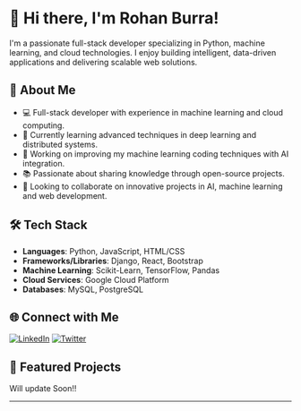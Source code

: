 # 👋 Hi there, I'm Rohan Burra!

I'm a passionate full-stack developer specializing in Python, machine learning, and cloud technologies. I enjoy building intelligent, data-driven applications and delivering scalable web solutions.

## 🚀 About Me
- 💻 Full-stack developer with experience in machine learning and cloud computing.
- 🌱 Currently learning advanced techniques in deep learning and distributed systems.
- 🔭 Working on improving my machine learning coding techniques with AI integration.
- 📚 Passionate about sharing knowledge through open-source projects.
- 👯 Looking to collaborate on innovative projects in AI, machine learning and web development.

## 🛠️ Tech Stack
- **Languages**: Python, JavaScript, HTML/CSS
- **Frameworks/Libraries**: Django, React, Bootstrap
- **Machine Learning**: Scikit-Learn, TensorFlow, Pandas
- **Cloud Services**: Google Cloud Platform
- **Databases**: MySQL, PostgreSQL

## 🌐 Connect with Me
[![LinkedIn](https://img.shields.io/badge/LinkedIn-blue?style=flat-square&logo=linkedin&logoColor=white)](https://www.linkedin.com/in/rohan-burra-5a8963285/)
[![Twitter](https://img.shields.io/badge/Twitter-blue?style=flat-square&logo=twitter&logoColor=white)](https://x.com/LORDMEME2891081)

## 📂 Featured Projects
Will update Soon!!

---
